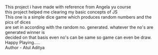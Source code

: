 This project i have made with reference from Angela yu course <br>
this project helped me clearing my basic concepts of JS<br>
This one is a simple dice game which produces random numbers and the pics of dices <br>
are set in according with the random no. generated. whatever the no's are generated winner is <br>
decided on that basis even no's can be same so game can even be draw. <br>
Happy Playing.....<br>
Author - Atul Aditya
